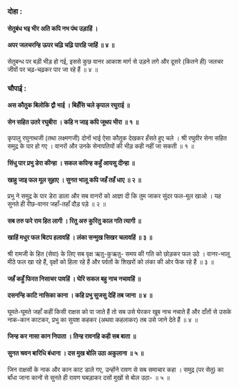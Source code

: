 ### दोहा :

#### सेतुबंध भइ भीर अति कपि नभ पंथ उड़ाहिं ।
#### अपर जलचरन्हि ऊपर चढ़ि चढ़ि पारहि जाहिं ॥ ४ ॥

सेतुबन्ध पर बड़ी भीड़ हो गई, इससे कुछ वानर आकाश मार्ग से उड़ने लगे और दूसरे (कितने ही) जलचर जीवों पर चढ़-चढ़कर पार जा रहे हैं ॥ ४ ॥

### चौपाई :

#### अस कौतुक बिलोकि द्वौ भाई । बिहँसि चले कृपाल रघुराई ॥
#### सेन सहित उतरे रघुबीरा । कहि न जाइ कपि जूथप भीरा ॥ १ ॥

कृपालु रघुनाथजी (तथा लक्ष्मणजी) दोनों भाई ऐसा कौतुक देखकर हँसते हुए चले । श्री रघुवीर सेना सहित समुद्र के पार हो गए । वानरों और उनके सेनापतियों की भीड़ कही नहीं जा सकती ॥ १ ॥

#### सिंधु पार प्रभु डेरा कीन्हा । सकल कपिन्ह कहुँ आयसु दीन्हा ॥
#### खाहु जाइ फल मूल सुहाए । सुनत भालू कपि जहँ तहँ धाए ॥ २ ॥

प्रभु ने समुद्र के पार डेरा डाला और सब वानरों को आज्ञा दी कि तुम जाकर सुंदर फल-मूल खाओ । यह सुनते ही रीछ-वानर जहाँ-तहाँ दौड़ पड़े ॥ २ ॥

#### सब तरु फरे राम हित लागी । रितु अरु कुरितु काल गति त्यागी ॥
#### खाहिं मधुर फल बिटप हलावहिं । लंका सन्मुख सिखर चलावहिं ॥ ३ ॥

श्री रामजी के हित (सेवा) के लिए सब वृक्ष ऋतु-कुऋतु- समय की गति को छोड़कर फल उठे । वानर-भालू मीठे फल खा रहे हैं, वृक्षों को हिला रहे हैं और पर्वतों के शिखरों को लंका की ओर फेंक रहे हैं ॥ ३ ॥

#### जहँ कहुँ फिरत निसाचर पावहिं । घेरि सकल बहु नाच नचावहिं ॥
#### दसनन्हि काटि नासिका काना । कहि प्रभु सुजसु देहिं तब जाना ॥ ४ ॥

घूमते-घूमते जहाँ कहीं किसी राक्षस को पा जाते हैं तो सब उसे घेरकर खूब नाच नचाते हैं और दाँतों से उसके नाक-कान काटकर, प्रभु का सुयश कहकर (अथवा कहलाकर) तब उसे जाने देते हैं ॥ ४ ॥

#### जिन्ह कर नासा कान निपाता । तिन्ह रावनहि कही सब बाता ॥
#### सुनत श्रवन बारिधि बंधाना । दस मुख बोलि उठा अकुलाना ॥ ५ ॥

जिन राक्षसों के नाक और कान काट डाले गए, उन्होंने रावण से सब समाचार कहा । समुद्र (पर सेतु) का बाँधा जाना कानों से सुनते ही रावण घबड़ाकर दसों मुखों से बोल उठा- ॥ ५ ॥